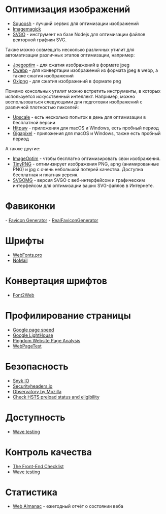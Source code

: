 # Оптимизация изображений

- [Squoosh](https://squoosh.app/) - лучший сервис для оптимизации изображений
- [Imagemagick](https://imagemagick.org/index.php)
- [SVGO](https://jakearchibald.github.io/svgomg/) - инструмент на базе Nodejs для оптимизации файлов векторной графики SVG.

Также можно совмещать несколько различных утилит для автоматизации различных этапов оптимизации, например:

- [Jpegoptim](https://github.com/tjko/jpegoptim) - для сжатия изображений в формате jpeg
- [Cwebp](https://developers.google.com/speed/webp/docs/cwebp) - для конвертации изображений из формата jpeg в webp, а также сжатия изображений
- [Oxipng](https://github.com/shssoichiro/oxipng) - для сжатия изображений в формате png

Помимо консольных утилит можно встретить инструменты, в которых используется искусственный интеллект. Например, можно воспользоваться следующими для подготовки изображений с различной плотностью пикселей:

- [Upscale](https://www.upscale.media/) - есть несколько попыток в день для оптимизации в бесплатной версии
- [Hitpaw](https://www.hitpaw.com/) - приложения для macOS и Windows, есть пробный период
- [Gigapixel](https://www.topazlabs.com/gigapixel-ai) - приложения для macOS и Windows, также есть пробный период

А также другие:

- [ImageOptim](https://imageoptim.com/) - чтобы бесплатно оптимизировать свои изображения.
- [TinyPNG](https://tinypng.com/) - оптимизирует изображения PNG, apng (анимированные PNG) и jpg с очень небольшой потерей качества. Доступна бесплатная и платная версия.
- [SVGOMG](https://jakearchibald.github.io/svgomg/) - версия SVGO с веб-интерфейсом и графическим интерфейсом для оптимизации ваших SVG-файлов в Интернете.

# Фавиконки

- [Favicon Generator](https://www.favicon-generator.org/)
- [RealFaviconGenerator](https://realfavicongenerator.net/)

# Шрифты

- [WebFonts.pro](https://webfonts.pro/)
- [NoMail](https://nomail.com.ua/)

# Конвертация шрифтов

- [Font2Web](https://www.font2web.com/)

# Профилирование страницы

- [Google page speed](https://pagespeed.web.dev/?utm_source=psi&utm_medium=redirect)
- [Google LightHouse](https://developers.google.com/web/tools/lighthouse)
- [Pingdom Website Page Analysis](https://tools.pingdom.com/)
- [WebPageTest](https://www.webpagetest.org/)

# Безопасность

- [Snyk IO](https://snyk.io/)
- [Securityheaders.io](https://securityheaders.io/)
- [Observatory by Mozilla](https://observatory.mozilla.org/)
- [Check HSTS preload status and eligibility](https://hstspreload.org/)

# Доступность

- [Wave testing](http://wave.webaim.org/)

# Контроль качества

- [The Front-End Checklist](https://frontendchecklist.io/)
- [Wave testing](http://wave.webaim.org/)

# Статистика

- [Web Almanac](https://almanac.httparchive.org/ru/2021/) - ежегодный отчёт о состоянии веба
